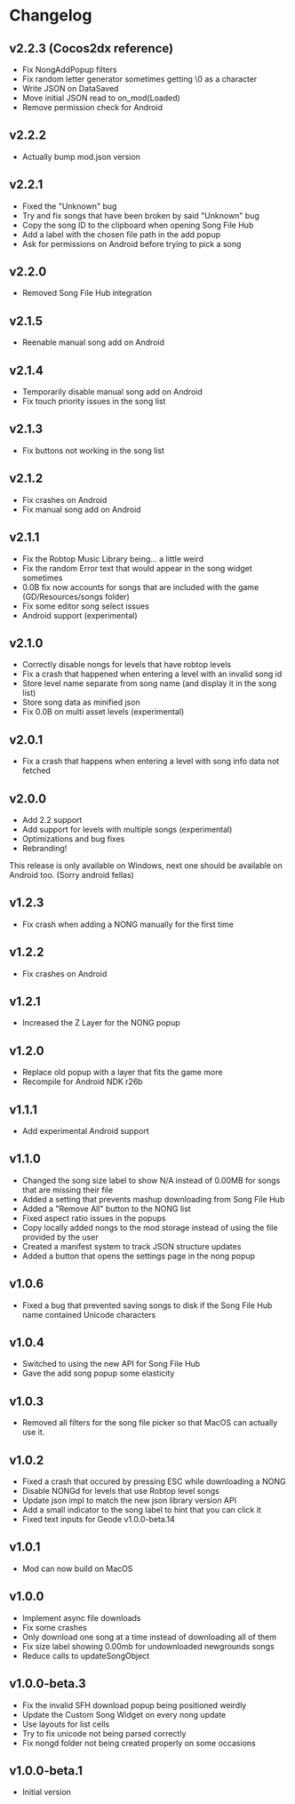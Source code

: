 # Changelog

## v2.2.3 (Cocos2dx reference)

 * Fix NongAddPopup filters
 * Fix random letter generator sometimes getting \0 as a character
 * Write JSON on DataSaved
 * Move initial JSON read to on_mod(Loaded)
 * Remove permission check for Android

## v2.2.2

 * Actually bump mod.json version

## v2.2.1

 * Fixed the "Unknown" bug
 * Try and fix songs that have been broken by said "Unknown" bug
 * Copy the song ID to the clipboard when opening Song File Hub
 * Add a label with the chosen file path in the add popup
 * Ask for permissions on Android before trying to pick a song

## v2.2.0

 * Removed Song File Hub integration

## v2.1.5

 * Reenable manual song add on Android

## v2.1.4

 * Temporarily disable manual song add on Android
 * Fix touch priority issues in the song list

## v2.1.3

 * Fix buttons not working in the song list

## v2.1.2

 * Fix crashes on Android
 * Fix manual song add on Android

## v2.1.1

 * Fix the Robtop Music Library being... a little weird
 * Fix the random Error text that would appear in the song widget sometimes
 * 0.0B fix now accounts for songs that are included with the game (GD/Resources/songs folder)
 * Fix some editor song select issues
 * Android support (experimental)

## v2.1.0

 * Correctly disable nongs for levels that have robtop levels
 * Fix a crash that happened when entering a level with an invalid song id
 * Store level name separate from song name (and display it in the song list)
 * Store song data as minified json
 * Fix 0.0B on multi asset levels (experimental)

## v2.0.1

 * Fix a crash that happens when entering a level with song info data not fetched

## v2.0.0

 * Add 2.2 support
 * Add support for levels with multiple songs (experimental)
 * Optimizations and bug fixes
 * Rebranding!

This release is only available on Windows, next one should be available on Android too. (Sorry android fellas)

## v1.2.3

 * Fix crash when adding a NONG manually for the first time

## v1.2.2

 * Fix crashes on Android

## v1.2.1

 * Increased the Z Layer for the NONG popup

## v1.2.0

 * Replace old popup with a layer that fits the game more
 * Recompile for Android NDK r26b

## v1.1.1

 * Add experimental Android support

## v1.1.0

 * Changed the song size label to show N/A instead of 0.00MB for songs that are missing their file
 * Added a setting that prevents mashup downloading from Song File Hub
 * Added a "Remove All" button to the NONG list
 * Fixed aspect ratio issues in the popups
 * Copy locally added nongs to the mod storage instead of using the file provided by the user
 * Created a manifest system to track JSON structure updates
 * Added a button that opens the settings page in the nong popup

## v1.0.6

 * Fixed a bug that prevented saving songs to disk if the Song File Hub name contained Unicode characters

## v1.0.4

 * Switched to using the new API for Song File Hub
 * Gave the add song popup some elasticity

## v1.0.3
 
 * Removed all filters for the song file picker so that MacOS can actually use it.

## v1.0.2

 * Fixed a crash that occured by pressing ESC while downloading a NONG
 * Disable NONGd for levels that use Robtop level songs
 * Update json impl to match the new json library version API
 * Add a small indicator to the song label to hint that you can click it
 * Fixed text inputs for Geode v1.0.0-beta.14

## v1.0.1

 * Mod can now build on MacOS

## v1.0.0

 * Implement async file downloads
 * Fix some crashes
 * Only download one song at a time instead of downloading all of them
 * Fix size label showing 0.00mb for undownloaded newgrounds songs
 * Reduce calls to updateSongObject

## v1.0.0-beta.3

 * Fix the invalid SFH download popup being positioned weirdly
 * Update the Custom Song Widget on every nong update
 * Use layouts for list cells
 * Try to fix unicode not being parsed correctly
 * Fix nongd folder not being created properly on some occasions

## v1.0.0-beta.1

 * Initial version
